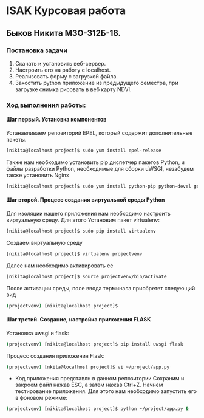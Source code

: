 # ISAK Курсовая работа
## Быков Никита М3О-312Б-18.
### Постановка задачи
1. Скачать и установить веб-сервер.
2. Настроить его на работу с localhost.
3. Реализовать форму с загрузкой файла.
4. Захостить python приложение из предыдущего семестра, при загрузке снимка рисовать в веб карту NDVI.
### Ход выполнения работы:
#### Шаг первый. Установка компонентов
Устанавливаем репозиторий EPEL, который содержит дополнительные пакеты.

```sh
[nikita@localhost project]$ sudo yum install epel-release
```
Также нам необходимо установить pip диспетчер пакетов Python, и файлы разработки Python, необходимые для сборки uWSGI, незабудем также установить Nginx
```sh
[nikita@localhost project]$ sudo yum install python-pip python-devel gcc nginx  
```
#### Шаг второй. Процесс создания виртуальной среды Python
Для изоляции нашего приложения нам необходимо настроить виртуальную среду.
Для этого Установим пакет virtualenv:
```sh
[nikita@localhost project]$ sudo pip install virtualenv  
```
Создаем виртуальную среду
```sh
[nikita@localhost project]$ virtualenv projectvenv  
```
Далее нам необходимо активировать ее
```sh
[nikita@localhost project]$ source projectvenv/bin/activate  
```
После активации среды, поле ввода терминала приобретет следующий вид
```sh
(projectvenv) [nikita@localhost project]$  
```
#### Шаг третий. Создание, настройка приложения FLASK
Установка uwsgi и flask:
```sh
(projectvenv) [nikita@localhost project]$ pip install uwsgi flask  
```
Процесс создания приложения Flask:
```sh
(projectvenv) [nkita@localhost project]$ vi ~/project/app.py  
```
* Код приложения представлн в данном репозитории
Сохраним и закроем файл нажав ESC, а затем нажав Ctrl+Z.
Начнем тестирование приложения. Для этого нам необходимо запустить его в фоновом режиме:
```sh
(projectvenv) [nikita@localhost project]$ python ~/project/app.py &   
```
